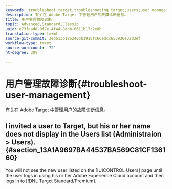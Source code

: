 ```yaml
---
keywords: troubleshoot target;troubleshooting target;users;user management
description: 有关在 Adobe Target 中管理用户的故障诊断信息。
title: 用户管理故障诊断
topic: Advanced,Standard,Classic
uuid: e73fead8-0f7e-4f44-8ddb-6611b17c2e8b
translation-type: tm+mt
source-git-commit: 3edb13b196240bb1918fc66edcc653936e32d3ef
workflow-type: tm+mt
source-wordcount: '72'
ht-degree: 30%

---
```



# 用户管理故障诊断{#troubleshoot-user-management}

有关在 Adobe Target 中管理用户的故障诊断信息。

## I invited a user to Target, but his or her name does not display in the Users list (Administraion > Users). {#section_13A1A9697BA44537BA569C81CF136160}

You will not see the new user listed on the [!UICONTROL Users] page until the user logs in using his or her Adobe Experience Cloud account and then logs in to [!DNL Target Standard/Premium].